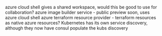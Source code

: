 azure cloud shell gives a shared workspace, would this be good to use for collaboration?
azure image builder service - public preview soon, uses azure cloud shell
azure terraform resource provider - terraform resources as native azure resources?
Kubernetes has its own service discovery, although they now have consul populate the kubs discovery
